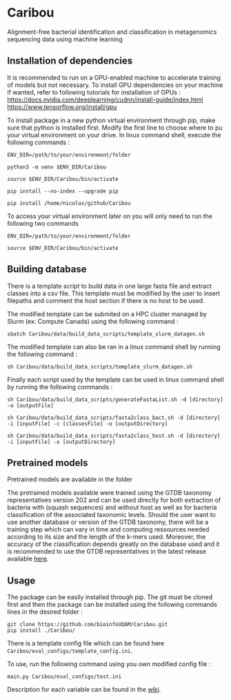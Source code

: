# Caribou
Alignment-free bacterial identification and classification in metagenomics sequencing data using machine learning

## Installation of dependencies
It is recommended to run on a GPU-enabled machine to accelerate training of models but not necessary.
To install GPU dependencies on your machine if wanted, refer to following tutorials for installation of GPUs :
https://docs.nvidia.com/deeplearning/cudnn/install-guide/index.html \
https://www.tensorflow.org/install/gpu

To install package in a new python virtual environment through pip, make sure that python is installed first.
Modify the first line to choose where to pu your virtual environment on your drive.
In linux command shell, execute the following commands :

```
ENV_DIR=/path/to/your/environment/folder

python3 -m venv $ENV_DIR/Caribou

source $ENV_DIR/Caribou/bin/activate

pip install --no-index --upgrade pip

pip install /home/nicolas/github/Caribou
```

To access your virtual environment later on you will only need to run the following two commands

```
ENV_DIR=/path/to/your/environment/folder

source $ENV_DIR/Caribou/bin/activate
```

## Building database
There is a template script to build data in one large fasta file and extract classes into a csv file.
This template must be modified by the user to insert filepaths and comment the host section if there is no host to be used.

The modified template can be submited on a HPC cluster managed by Slurm (ex: Compute Canada) using the following command :
```
sbatch Caribou/data/build_data_scripts/template_slurm_datagen.sh
```

The modified template can also be ran in a linux command shell by running the following command :
```
sh Caribou/data/build_data_scripts/template_slurm_datagen.sh
```

Finally each script used by the template can be used in linux command shell by running the following commands :
```
sh Caribou/data/build_data_scripts/generateFastaList.sh -d [directory] -o [outputFile]

sh Caribou/data/build_data_scripts/fasta2class_bact.sh -d [directory] -i [inputFile] -c [classesFile] -o [outputDirectory]

sh Caribou/data/build_data_scripts/fasta2class_host.sh -d [directory] -i [inputFile] -o [outputDirectory]
```

## Pretrained models
Pretrained models are available in the folder

The pretrained models available were trained using the GTDB taxonomy representatives version 202 and can be used directly for both extraction of bacteria with (squash sequences) and without host as well as for bacteria classification of the associated taxonomic levels.
Should the user want to use another database or version of the GTDB taxonomy, there will be a training step which can vary in time and computing ressources needed according to its size and the length of the k-mers used. Moreover, the accuracy of the classification depends greatly on the database used and it is recommended to use the GTDB representatives in the latest release available [here](https://data.gtdb.ecogenomic.org/releases/).

## Usage
The package can be easily installed through pip. The git must be cloned first and then the package can be installed using the following commands lines in the desired folder :
```
git clone https://github.com/bioinfoUQAM/Caribou.git
pip install ./Caribou/
```

There is a template config file which can be found here `Caribou/eval_configs/template_config.ini`.

To use, run the following command using you own modified config file :

```
main.py Caribou/eval_configs/test.ini
```

Description for each variable can be found in the [wiki](https://github.com/bioinfoUQAM/Caribou/wiki/Configuration-file).
